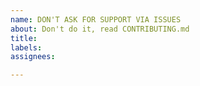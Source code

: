 ```yaml
---
name: DON'T ASK FOR SUPPORT VIA ISSUES
about: Don't do it, read CONTRIBUTING.md
title: 
labels: 
assignees: 

---
```



